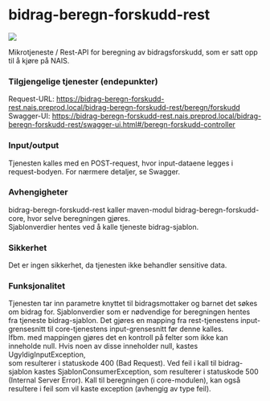 # bidrag-beregn-forskudd-rest

![](https://github.com/navikt/bidrag-beregn-forskudd-rest/workflows/continious%20integration/badge.svg)

Mikrotjeneste / Rest-API for beregning av bidragsforskudd, som er satt opp til å kjøre på NAIS.

### Tilgjengelige tjenester (endepunkter) 
Request-URL: https://bidrag-beregn-forskudd-rest.nais.preprod.local/bidrag-beregn-forskudd-rest/beregn/forskudd<br/>
Swagger-UI: https://bidrag-beregn-forskudd-rest.nais.preprod.local/bidrag-beregn-forskudd-rest/swagger-ui.html#/beregn-forskudd-controller

### Input/output
Tjenesten kalles med en POST-request, hvor input-dataene legges i request-bodyen. For nærmere detaljer, se Swagger.

### Avhengigheter
bidrag-beregn-forskudd-rest kaller maven-modul bidrag-beregn-forskudd-core, hvor selve beregningen gjøres.<br/>
Sjablonverdier hentes ved å kalle tjeneste bidrag-sjablon.

### Sikkerhet
Det er ingen sikkerhet, da tjenesten ikke behandler sensitive data.

### Funksjonalitet
Tjenesten tar inn parametre knyttet til bidragsmottaker og barnet det søkes om bidrag for. Sjablonverdier som er nødvendige for beregningen hentes<br/>
fra tjeneste bidrag-sjablon. Det gjøres en mapping fra rest-tjenestens input-grensesnitt til core-tjenestens input-grensesnitt før denne kalles.<br/>
Ifbm. med mappingen gjøres det en kontroll på felter som ikke kan inneholde null. Hvis noen av disse inneholder null, kastes UgyldigInputException,<br/> 
som resulterer i statuskode 400 (Bad Request). Ved feil i kall til bidrag-sjablon kastes SjablonConsumerException, som resulterer i statuskode 500<br/>
(Internal Server Error). Kall til beregningen (i core-modulen), kan også resultere i feil som vil kaste exception (avhengig av type feil).

